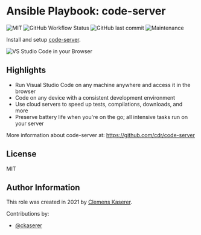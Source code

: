 # Ansible Playbook: code-server

![MIT](https://img.shields.io/badge/license-MIT-brightgreen.svg?style=flat-square)
![GitHub Workflow Status](https://img.shields.io/github/workflow/status/racqspace/playbook-code-server/Main?style=flat-square)
![GitHub last commit](https://img.shields.io/github/last-commit/racqspace/playbook-code-server?style=flat-square)
![Maintenance](https://img.shields.io/maintenance/yes/2022?style=flat-square)

Install and setup [code-server](https://github.com/cdr/code-server).

![VS Studio Code in your Browser](https://github.com/cdr/code-server/raw/main/docs/assets/screenshot.png)

## Highlights
* Run Visual Studio Code on any machine anywhere and access it in the browser
* Code on any device with a consistent development environment
* Use cloud servers to speed up tests, compilations, downloads, and more
* Preserve battery life when you're on the go; all intensive tasks run on your server

More information about code-server at: https://github.com/cdr/code-server

## License

MIT

## Author Information

This role was created in 2021 by [Clemens Kaserer](https://www.ckaserer.dev/).

Contributions by:

- [@ckaserer](https://github.com/ckaserer)
